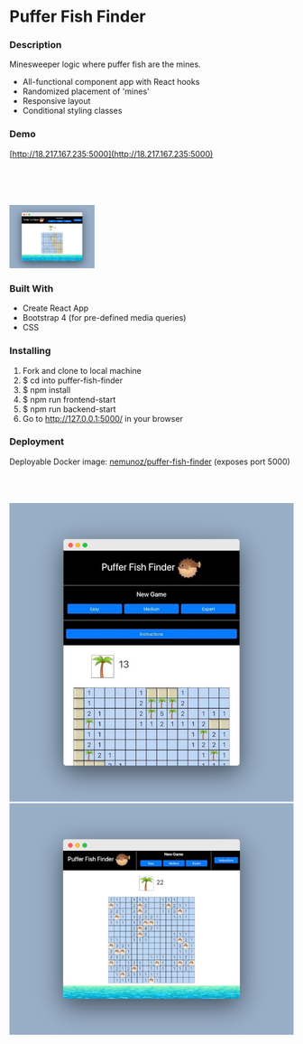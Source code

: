 # Puffer Fish Finder

### Description
Minesweeper logic where puffer fish are the mines.
- All-functional component app with React hooks
- Randomized placement of 'mines'
- Responsive layout
- Conditional styling classes

### Demo
[http://18.217.167.235:5000](http://18.217.167.235:5000)

</br>
</br>
</br>
</br>

<img src="https://github.com/nicolemunoz99/puffer-fish-finder/blob/master/desktop_mockup.png" style="width:30%">

### Built With
- Create React App
- Bootstrap 4 (for pre-defined media queries)
- CSS

### Installing
1. Fork and clone to local machine
2. $ cd into puffer-fish-finder
3. $ npm install
4. $ npm run frontend-start
4. $ npm run backend-start
5. Go to http://127.0.0.1:5000/ in your browser

### Deployment
Deployable Docker image: [nemunoz/puffer-fish-finder](https://hub.docker.com/repository/docker/nemunoz/puffer-fish-finder)
(exposes port 5000)
</br>
</br>
</br>
</br>

<img src="https://github.com/nicolemunoz99/puffer-fish-finder/blob/master/mobile_mockup.png" style="height:30%">

<img src="https://github.com/nicolemunoz99/puffer-fish-finder/blob/master/desktop2_mockup.png" style="height:30%">
